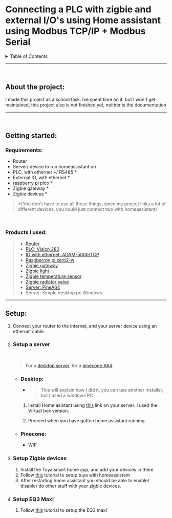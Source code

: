 # Connecting a PLC with zigbie and external I/O's using Home assistant using Modbus TCP/IP + Modbus Serial


<!-- TABLE OF CONTENTS -->
<details>
  <summary>Table of Contents</summary>
  <ol>
    <li>
      <a href="#about-the-project">About The Project</a>
    </li>
    <li>
      <a href="#getting-started">Getting Started</a>
      <ul>
        <li><a href="#requirements">Requirements</a></li>
        <li><a href="#products-i-used">Products I used</a></li>
      </ul>
    </li>
    <li><a href="#usage">Usage</a></li>
    <li><a href="#contributing">Contributing</a></li>
    <li><a href="#license">License</a></li>
    <li><a href="#contact">Contact</a></li>
    <li><a href="#acknowledgments">Acknowledgments</a></li>
  </ol>
</details>

***
<br/>

## About the project:
I made this project as a school task. Ive spent time on it, but I won't get maintained, this project also is not finished yet, neither is the documentation


***

<br/>

## Getting started:
### Requirements:
* Router
* Server/ device to run homeassistant on
* PLC, with ethernet +/ RS485 *
* External IO, with ethernet *
* raspberry pi pico *
* Zigbie gateway *
* Zigbie devices *


> *(You don't have to use all these things, since my project 
links a lot of different devices, you could just connect two with homeassistant)

<br/>

### Products I used: 
>* [Router](https://www.tp-link.com/nl-be/home-networking/wifi-router/archer-c7/#overview)
>* [PLC: Vision 280](https://www.unitronicsplc.com/vision-series-vision280/)
>* [IO with ethernet: ADAM-5000/TCP](https://www.advantech.com/en/products/38d14508-c3eb-43f8-ab8f-a0dd5f2f7708/adam-5000-tcp/mod_7d8ea69c-0ac7-4ff6-a27e-ed2af71ed7e6)
>* [Raspberrpy pi zero2-w](https://www.raspberrypi.com/products/raspberry-pi-zero-2-w/)
>* [Zigbie gateway](https://www.lidl.be/p/nl-BE/silvercrest-gateway-smart-home/p100337892)
>* [Zigbie light](https://www.lidl.be/p/nl-BE/livarno-home-ledsfeerverlichting-smart-home/p100339626)
>* [Zigbie temperature sensor](https://nl.aliexpress.com/item/1005004989301439.html?spm=a2g0o.productlist.0.0.1d1a3b52rA5ArW&algo_pvid=98185350-5d22-47a1-9b5e-60ed13fc394d&algo_exp_id=98185350-5d22-47a1-9b5e-60ed13fc394d-30&pdp_ext_f=%7B"sku_id"%3A"12000031257188069"%7D&pdp_npi=2%40dis%21EUR%2128.52%218.56%21%21%21%21%21%40210318cb16695978022277448e6557%2112000031257188069%21sea&curPageLogUid=mpVm6jEhZCH5)
>* [Zigbie radiator valve](https://nl.aliexpress.com/item/1005004876742600.html?spm=a2g0o.productlist.0.0.1d1a3b52rA5ArW&algo_pvid=98185350-5d22-47a1-9b5e-60ed13fc394d&aem_p4p_detail=20221127171002209668958601040006196055&algo_exp_id=98185350-5d22-47a1-9b5e-60ed13fc394d-29&pdp_ext_f=%7B"sku_id"%3A"12000030857327420"%7D&pdp_npi=2%40dis%21EUR%21165.01%21123.76%21%21%21%21%21%40210318cb16695978022277448e6557%2112000030857327420%21sea&curPageLogUid=Rn7QdzVjQ0Oy&ad_pvid=20221127171002209668958601040006196055_6&ad_pvid=20221127171002209668958601040006196055_6)
>* [Server: PineA64](https://www.pine64.eu/shop/bundles.html)
>* Server: Simple desktop pc Windows

***

## Setup:

1.  Connect your router to the internet, and your server device using an ethernet cable.


2. ### Setup a server
    <br/>

    > For a <a href="#desktop">desktop server</a>, for a <a href="#pinecone">pinecone A64</a>.


    * ### Desktop:
        * > This will explain how I did it, you can use another installer, but I used a windows PC

        1. Install Home asistant using [this](https://www.home-assistant.io/installation/windows) link on your server. I used the Virtual box version.

        2. Proceed when you have gotten home assistant running

    * ### Pinecone:
        * WIP

3. ### Setup Zigbie devices
    1. Install the Tuya smart home app, and add your devices in there
    2. Follow [this](https://www.home-assistant.io/integrations/tuya/) tutorial to setup tuya with homeassistant
    3. After restarting home assistant you should be able to enable/ disable/ do other stuff with your zigbie devices.

4. ### Setup EQ3 Max!
    1. Follow [this](https://www.home-assistant.io/integrations/maxcube/) tutorial to setup the EQ3 max!